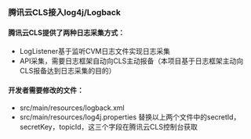 
### 腾讯云CLS接入log4j/Logback


#### 腾讯云CLS提供了两种日志采集方式：
- LogListener基于监听CVM日志文件实现日志采集
- API采集，需要日志框架自动向CLS主动报备（本项目基于日志框架主动向CLS报备达到日志采集的目的）

#### 开发者需要修改的文件：
- src/main/resources/logback.xml
- src/main/resources/log4j.properties
替换以上两个文件中的secretId，secretKey，topicId，这三个字段在腾讯云CLS控制台获取


